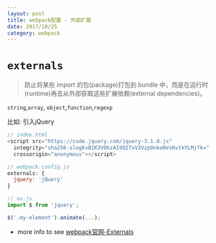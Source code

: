 ```yaml
---
layout: post
title: webpack配置 - 外部扩展
date: 2017/10/25
category: webpack
---
```


# `externals`

> 防止将某些 import 的包(package)打包到 bundle 中，而是在运行时(runtime)再去从外部获取这些扩展依赖(external dependencies)。

`string`,`array`, `object`,`function`,`regexp`

比如: 引入jQuery

```js
// index.html
<script src="https://code.jquery.com/jquery-3.1.0.js"
  integrity="sha256-slogkvB1K3VOkzAI8QITxV3VzpOnkeNVsKvtkYLMjfk="
  crossorigin="anonymous"></script>

// webpack.config.js
externals: {
  jquery: 'jQuery'
}

// xx.js
import $ from 'jquery';

$('.my-element').animate(...);

```

* more info to see [webpack官网-Externals](https://webpack.js.org/configuration/externals/)